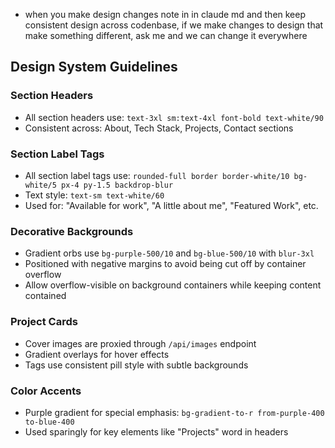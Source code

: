 - when you make design changes note in in claude md and then keep consistent design across codenbase, if we make changes to design that make something different, ask me and we can change it everywhere

## Design System Guidelines

### Section Headers
- All section headers use: `text-3xl sm:text-4xl font-bold text-white/90`
- Consistent across: About, Tech Stack, Projects, Contact sections

### Section Label Tags
- All section label tags use: `rounded-full border border-white/10 bg-white/5 px-4 py-1.5 backdrop-blur`
- Text style: `text-sm text-white/60`
- Used for: "Available for work", "A little about me", "Featured Work", etc.

### Decorative Backgrounds
- Gradient orbs use `bg-purple-500/10` and `bg-blue-500/10` with `blur-3xl`
- Positioned with negative margins to avoid being cut off by container overflow
- Allow overflow-visible on background containers while keeping content contained

### Project Cards
- Cover images are proxied through `/api/images` endpoint
- Gradient overlays for hover effects
- Tags use consistent pill style with subtle backgrounds

### Color Accents
- Purple gradient for special emphasis: `bg-gradient-to-r from-purple-400 to-blue-400`
- Used sparingly for key elements like "Projects" word in headers